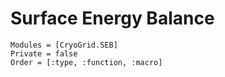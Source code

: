 # Surface Energy Balance

```@autodocs
Modules = [CryoGrid.SEB]
Private = false
Order = [:type, :function, :macro]
```